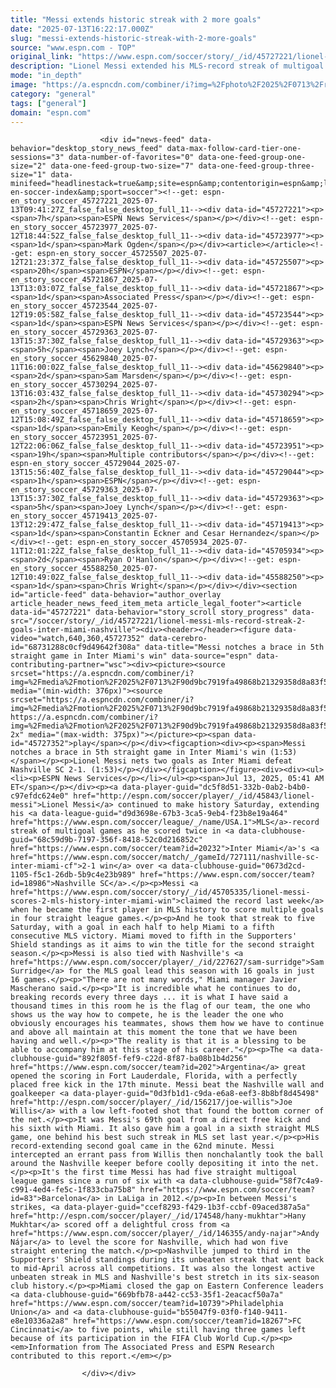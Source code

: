 ```yaml
---
title: "Messi extends historic streak with 2 more goals"
date: "2025-07-13T16:22:17.000Z"
slug: "messi-extends-historic-streak-with-2-more-goals"
source: "www.espn.com - TOP"
original_link: "https://www.espn.com/soccer/story/_/id/45727221/lionel-messi-mls-record-streak-2-goals-inter-miami-nashville"
description: "Lionel Messi extended his MLS-record streak of multigoal games as he scored twice in Inter Miami's win over Nashville."
mode: "in_depth"
image: "https://a.espncdn.com/combiner/i?img=%2Fphoto%2F2025%2F0713%2Fr1518316_1296x729_16%2D9.jpg"
category: "general"
tags: ["general"]
domain: "espn.com"
---
```

<div id="readability-page-1" class="page"><div id="pane-main" tabindex="-1">

                        <div id="news-feed" data-behavior="desktop_story_news_feed" data-max-follow-card-tier-one-sessions="3" data-number-of-favorites="0" data-one-feed-group-one-size="2" data-one-feed-group-two-size="7" data-one-feed-group-three-size="1" data-minifeed="headlinestack=true&amp;site=espn&amp;contentorigin=espn&amp;lang=en&amp;region=us&amp;pubkey=espn-en-soccer-index&amp;sport=soccer"><!--get: espn-en_story_soccer_45727221_2025-07-13T09:41:27Z_false_false_desktop_full_11--><div data-id="45727221"><p><span>7h</span><span>ESPN News Services</span></p></div><!--get: espn-en_story_soccer_45723977_2025-07-12T18:44:52Z_false_false_desktop_full_11--><div data-id="45723977"><p><span>1d</span><span>Mark Ogden</span></p></div><article></article><!--get: espn-en_story_soccer_45725507_2025-07-12T21:23:37Z_false_false_desktop_full_11--><div data-id="45725507"><p><span>20h</span><span>ESPN</span></p></div><!--get: espn-en_story_soccer_45721867_2025-07-13T13:03:07Z_false_false_desktop_full_11--><div data-id="45721867"><p><span>1d</span><span>Associated Press</span></p></div><!--get: espn-en_story_soccer_45723544_2025-07-12T19:05:58Z_false_false_desktop_full_11--><div data-id="45723544"><p><span>1d</span><span>ESPN News Services</span></p></div><!--get: espn-en_story_soccer_45729363_2025-07-13T15:37:30Z_false_false_desktop_full_11--><div data-id="45729363"><p><span>5h</span><span>Joey Lynch</span></p></div><!--get: espn-en_story_soccer_45629840_2025-07-11T16:00:02Z_false_false_desktop_full_11--><div data-id="45629840"><p><span>2d</span><span>Sam Marsden</span></p></div><!--get: espn-en_story_soccer_45730294_2025-07-13T16:03:43Z_false_false_desktop_full_11--><div data-id="45730294"><p><span>2h</span><span>Chris Wright</span></p></div><!--get: espn-en_story_soccer_45718659_2025-07-12T15:08:49Z_false_false_desktop_full_11--><div data-id="45718659"><p><span>1d</span><span>Emily Keogh</span></p></div><!--get: espn-en_story_soccer_45723951_2025-07-12T22:06:06Z_false_false_desktop_full_11--><div data-id="45723951"><p><span>19h</span><span>Multiple contributors</span></p></div><!--get: espn-en_story_soccer_45729044_2025-07-13T15:56:40Z_false_false_desktop_full_11--><div data-id="45729044"><p><span>1h</span><span>ESPN</span></p></div><!--get: espn-en_story_soccer_45729363_2025-07-13T15:37:30Z_false_false_desktop_full_11--><div data-id="45729363"><p><span>5h</span><span>Joey Lynch</span></p></div><!--get: espn-en_story_soccer_45719413_2025-07-13T12:29:47Z_false_false_desktop_full_11--><div data-id="45719413"><p><span>1d</span><span>Constantin Eckner and Cesar Hernandez</span></p></div><!--get: espn-en_story_soccer_45705934_2025-07-11T12:01:22Z_false_false_desktop_full_11--><div data-id="45705934"><p><span>2d</span><span>Ryan O'Hanlon</span></p></div><!--get: espn-en_story_soccer_45588250_2025-07-12T10:49:02Z_false_false_desktop_full_11--><div data-id="45588250"><p><span>1d</span><span>Chris Wright</span></p></div></div><section id="article-feed" data-behavior="author_overlay article_header_news_feed_item_meta article_legal_footer"><article data-id="45727221" data-behavior="story_scroll story_progress" data-src="/soccer/story/_/id/45727221/lionel-messi-mls-record-streak-2-goals-inter-miami-nashville"><div><header></header><figure data-video="watch,640,360,45727352" data-cerebro-id="68731288c0cf9d49642f308a" data-title="Messi notches a brace in 5th straight game in Inter Miami's win" data-source="espn" data-contributing-partner="wsc"><div><picture><source srcset="https://a.espncdn.com/combiner/i?img=%2Fmedia%2Fmotion%2F2025%2F0713%2F90d9bc7919fa49868b21329358d8a83f500%2F90d9bc7919fa49868b21329358d8a83f500.jpg&amp;w=943&amp;h=530&amp;cquality=80&amp;format=jpg" media="(min-width: 376px)"><source srcset="https://a.espncdn.com/combiner/i?img=%2Fmedia%2Fmotion%2F2025%2F0713%2F90d9bc7919fa49868b21329358d8a83f500%2F90d9bc7919fa49868b21329358d8a83f500.jpg&amp;w=375&amp;cquality=80, https://a.espncdn.com/combiner/i?img=%2Fmedia%2Fmotion%2F2025%2F0713%2F90d9bc7919fa49868b21329358d8a83f500%2F90d9bc7919fa49868b21329358d8a83f500.jpg&amp;w=750&amp;cquality=40&amp;format=jpg 2x" media="(max-width: 375px)"></picture><p><span data-id="45727352">play</span></p></div><figcaption><div><p><span>Messi notches a brace in 5th straight game in Inter Miami's win (1:53)</span></p><p>Lionel Messi nets two goals as Inter Miami defeat Nashville SC 2-1. (1:53)</p></div></figcaption></figure><div><div><ul><li><p>ESPN News Services</p></li></ul><p><span>Jul 13, 2025, 05:41 AM ET</span></p></div><p><a data-player-guid="dc5f8d51-332b-0ab2-b4b0-c97efdc624e0" href="http://espn.com/soccer/player/_/id/45843/lionel-messi">Lionel Messi</a> continued to make history Saturday, extending his <a data-league-guid="d9d3698e-67b3-3ca5-9eb4-f23b8e19a464" href="https://www.espn.com/soccer/league/_/name/USA.1">MLS</a>-record streak of multigoal games as he scored twice in <a data-clubhouse-guid="68c59d9b-7197-356f-8418-52c0d216852c" href="https://www.espn.com/soccer/team?id=20232">Inter Miami</a>'s <a href="https://www.espn.com/soccer/match/_/gameId/727111/nashville-sc-inter-miami-cf">2-1 win</a> over <a data-clubhouse-guid="0673d2cd-1105-f5c1-26db-5b9c4e23b989" href="https://www.espn.com/soccer/team?id=18986">Nashville SC</a>.</p><p>Messi <a href="https://www.espn.com/soccer/story/_/id/45705335/lionel-messi-scores-2-mls-history-inter-miami-win">claimed the record last week</a> when he became the first player in MLS history to score multiple goals in four straight league games.</p><p>And he took that streak to five Saturday, with a goal in each half to help Miami to a fifth consecutive MLS victory. Miami moved to fifth in the Supporters' Shield standings as it aims to win the title for the second straight season.</p><p>Messi is also tied with Nashville's <a href="https://www.espn.com/soccer/player/_/id/227627/sam-surridge">Sam Surridge</a> for the MLS goal lead this season with 16 goals in just 16 games.</p><p>"There are not many words," Miami manager Javier Mascherano said.</p><p>"It is incredible what he continues to do, breaking records every three days ... it is what I have said a thousand times in this room he is the flag of our team, the one who shows us the way how to compete, he is the leader the one who obviously encourages his teammates, shows them how we have to continue and above all maintain at this moment the tone that we have been having and well.</p><p>"The reality is that it is a blessing to be able to accompany him at this stage of his career."</p><p>The <a data-clubhouse-guid="892f805f-fef9-c22d-8f87-ba08b1b4d256" href="https://www.espn.com/soccer/team?id=202">Argentina</a> great opened the scoring in Fort Lauderdale, Florida, with a perfectly placed free kick in the 17th minute. Messi beat the Nashville wall and goalkeeper <a data-player-guid="0d3fb1d1-c9da-e6a8-eef3-8b8bf8d45498" href="http://espn.com/soccer/player/_/id/156217/joe-willis">Joe Willis</a> with a low left-footed shot that found the bottom corner of the net.</p><p>It was Messi's 69th goal from a direct free kick and his sixth with Miami. It also gave him a goal in a sixth straight MLS game, one behind his best such streak in MLS set last year.</p><p>His record-extending second goal came in the 62nd minute. Messi intercepted an errant pass from Willis then nonchalantly took the ball around the Nashville keeper before coolly depositing it into the net.</p><p>It's the first time Messi has had five straight multigoal league games since a run of six with <a data-clubhouse-guid="58f7c4a9-c991-4ed4-fe5c-1f833cba75b8" href="https://www.espn.com/soccer/team?id=83">Barcelona</a> in LaLiga in 2012.</p><p>In between Messi's strikes, <a data-player-guid="ccef8293-f429-1b3f-ccbf-09aced387a5a" href="http://espn.com/soccer/player/_/id/174548/hany-mukhtar">Hany Mukhtar</a> scored off a delightful cross from <a href="https://www.espn.com/soccer/player/_/id/146355/andy-najar">Andy Nájar</a> to level the score for Nashville, which had won five straight entering the match.</p><p>Nashville jumped to third in the Supporters' Shield standings during its unbeaten streak that went back to mid-April across all competitions. It was also the longest active unbeaten streak in MLS and Nashville's best stretch in its six-season club history.</p><p>Miami closed the gap on Eastern Conference leaders <a data-clubhouse-guid="669bfb78-a442-cc53-35f1-2eacacf50a7a" href="https://www.espn.com/soccer/team?id=10739">Philadelphia Union</a> and <a data-clubhouse-guid="b55047f9-03f0-f140-9411-e8e10336a2a8" href="https://www.espn.com/soccer/team?id=18267">FC Cincinnati</a> to five points, while still having three games left because of its participation in the FIFA Club World Cup.</p><p><em>Information from The Associated Press and ESPN Research contributed to this report.</em></p>
</div></div></article></section>

                        
                    </div></div>